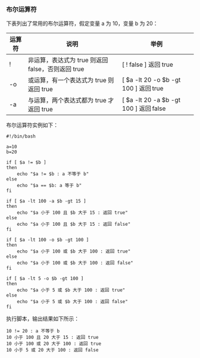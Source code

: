 ### 布尔运算符

下表列出了常用的布尔运算符，假定变量 a 为 10，变量 b 为 20：

|运算符|说明|举例|
|---|--|--|
|!|非运算，表达式为 true 则返回 false，否则返回 true|[ ! false ] 返回 true|
|-o|或运算，有一个表达式为 true 则返回 true|[ \$a -lt 20 -o \$b -gt 100 ] 返回 true|
|-a|与运算，两个表达式都为 true 才返回 true|[ \$a -lt 20 -a \$b -gt 100 ] 返回 false|

布尔运算符实例如下：

```shell
#!/bin/bash

a=10
b=20

if [ $a != $b ]
then
    echo "$a != $b : a 不等于 b"
else
    echo "$a == $b: a 等于 b"
fi

if [ $a -lt 100 -a $b -gt 15 ]
then
    echo "$a 小于 100 且 $b 大于 15 : 返回 true"
else
    echo "$a 小于 100 且 $b 大于 15 : 返回 false"
fi

if [ $a -lt 100 -o $b -gt 100 ]
then
    echo "$a 小于 100 或 $b 大于 100 : 返回 true"
else
    echo "$a 小于 100 或 $b 大于 100 : 返回 false"
fi

if [ $a -lt 5 -o $b -gt 100 ]
then
    echo "$a 小于 5 或 $b 大于 100 : 返回 true"
else
    echo "$a 小于 5 或 $b 大于 100 : 返回 false"
fi
```

执行脚本，输出结果如下所示：
```
10 != 20 : a 不等于 b
10 小于 100 且 20 大于 15 : 返回 true
10 小于 100 或 20 大于 100 : 返回 true
10 小于 5 或 20 大于 100 : 返回 false
```

